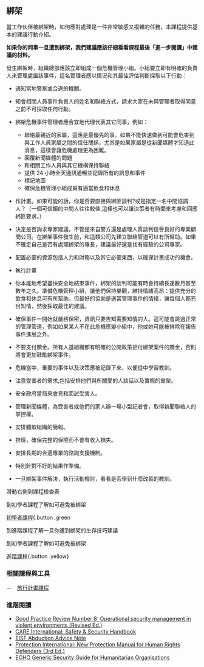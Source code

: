綁架
------
當工作伙伴被綁架時，如何應對處理是一件非常敏感又複雜的任務，本課程提供基本的建議行動介紹。

**如果你的同事一旦遭到綁架，我們建議應該仔細看看課程最後「進一步閱讀」中建議的材料。**
	
發生綁架時，組織總部應該立即組成一個危機管理小組。小組要立即有明確的負責人來管理處置該事件，這名管理者應以情況和其最佳評估判斷採取以下行動：
- 通知當地警察或合適的機關。
- 知會相關人員事件負責人的姓名和聯絡方式，請求大家在未與管理者取得同意之前不可採取任何行勳。
- 綁架危機事件管理者應合宜地代理代表其它同事，例如：
  - 聯絡最親近的家屬，這應是最優先的事。如果不能快速做到可能會危害到與工作人員家屬之間的信任關係，尤其是如果家屬是從新聞媒體才知道此消息，這樣會讓危機處理更為困難。
  - 回覆新聞媒體的問題
  - 和相關工作人員與其它機構保持聯絡
  - 提供 24 小時全天通訊通暢並記錄所有的訊息和事件
  - 標記地圖
  - 確保危機管理小組成員有適當飲食和休息
- 作計畫。如果可能的話，你是否要直接與綁匪談判?或是指定一名中間協調人？（一個可信賴的中間人往往較佳,這樣也可以讓決策者有時間來考慮和回應綁匪要求。）
- 決定是否詢求專家建議，不管是來自警方還是處理人質談判信譽良好的專業顧問公司。在綁架事件發生前，和這類公司先建立聯絡管道可以有所幫助。如果不確定自己是否有處理綁架的專長，建議最好還是找有經驗的公司專家。
- 配置必要的資源包括人力和財務以及其它必要東西，以確保計畫成功的機會。

- 執行計畫
- 你本能地希望盡快安全地結束事件，綁架的談判可能有時會持續長達數月甚至數年之久。準備危機管理小組，讓他們保持樂觀，維持情緒高昂：提供充分的飲食和休息可有所幫助。但最好的協助是適當管理事件的情緒，讓每個人都充份知情，然後採取最佳的建議。
- 確保事件一開始就嚴格保密，資訊只要告知需要知情的人。這可能會跳過正常的管理管道，例如如果某人不在此危機應變小組中，他或她可能被排除在報告事件進展之外。
- 不要支付贖金。所有人道組織都有明確的公開政策拒付綁架案件的贖金，否則將會更加鼓勵綁架事件。
- 危機當中，重要的事件以及決策應被記錄下來，以便從中學習教訓。

- 注意受害者的需求,包括安排他們與所關愛的人談話以及實際的重聚。
- 安全政府當局來會見和面試受害人。
- 管理新聞媒體，為受害者或他們的家人辦一場小型記者會，取得新聞聯絡人的掌控權。
- 安排聽取組織的簡報。
- 排班，確保完整的保險而不會有收入損失。
- 安排長期的合適專業的諮詢支擾機制。
- 特別針對不好的結果作準備。
- 一旦綁架事件解決，執行活動檢討，看看是否學到什麼改善的教訓。 

滑動右側到課程檢查表

到初學者課程了解如可避免被綁架

[初學者課程](umbrella://lesson/kidnapping/1){.button .green

到進階課程了解一旦你遭到綁架的生存技巧建議

到初學者課程了解如可避免被綁架

[進階課程](umbrella://lesson/kidnapping/2){.button .yellow}


### 相關課程與工具

－　[旅行計畫課程](umbrella://lesson/preparation)

### 進階閱讀

-   [Good Practice Review Number 8: Operational security management in violent environments (Revised Ed.)](www.odihpn.org/download/gpr_8_revised2pdf)
-   [CARE International: Safety & Security Handbook](ngolearning.org/courses/availablecourses/CARE%20Safety%20Course/Shared%20Documents/English_CARE_International_Safety_and_Security_Handbook.pdf)
-   [EISF Abduction Advice Note](https://www.eisf.eu/wp-content/uploads/2014/09/0541-MO-2010-Advice-Note-Abduction-Kidnapping.doc)
-   [Protection International: New Protection Manual for Human Rights Defenders (3rd Ed.)](protectioninternational.org/publication/new-protection-manual-for-human-rights-defenders-3rd-edition/)
-   [ECHO Generic Security Guide for Humanitarian Organisations](https://www.google.co.uk/url?sa=t&rct=j&q=&esrc=s&source=web&cd=1&cad=rja&uact=8&ved=0CCEQFjAA&url=http%3A%2F%2Fec.europa.eu%2Fecho%2Ffiles%2Fevaluation%2Fwatsan2005%2Fannex_files%2FECHO%2FECHO12%20-%20echo_generic_security_guide_en.doc&ei=kLxAVc6LOILuUP2SgbAE&usg=AFQjCNEXEOcbLeV24f3WolHmDwLq7KJzlQ&sig2=hbnI7wfdrGIHS7mmikBRWA)

